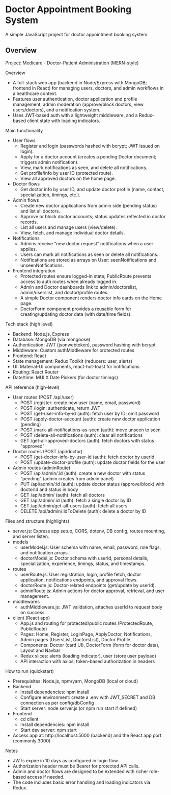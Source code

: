 # Doctor Appointment Booking System

A simple JavaScript project for doctor appointment booking system.

## Overview

Project: Medicare - Doctor-Patient Administration (MERN-style)

Overview
- A full-stack web app (backend in Node/Express with MongoDB; frontend in React) for managing users, doctors, and admin workflows in a healthcare context.
- Features user authentication, doctor application and profile management, admin moderation (approve/block doctors, view users/doctors), and a notification system.
- Uses JWT-based auth with a lightweight middleware, and a Redux-based client state with loading indicators.

Main functionality
- User flows
  - Register and login (passwords hashed with bcrypt; JWT issued on login).
  - Apply for a doctor account (creates a pending Doctor document; triggers admin notification).
  - View, mark notifications as seen, and delete all notifications.
  - Get profile/info by user ID (protected route).
  - View all approved doctors on the home page.
- Doctor flows
  - Get doctor info by user ID, and update doctor profile (name, contact, specialization, timings, etc.).
- Admin flows
  - Create new doctor applications from admin side (pending status) and list all doctors.
  - Approve or block doctor accounts; status updates reflected in doctor records.
  - List all users and manage users (view/delete).
  - View, fetch, and manage individual doctor details.
- Notifications
  - Admins receive “new doctor request” notifications when a user applies.
  - Users can mark all notifications as seen or delete all notifications.
  - Notifications are stored as arrays on User: seenNotifications and unseenNotifications.
- Frontend integration
  - Protected routes ensure logged-in state; PublicRoute prevents access to auth routes when already logged in.
  - Admin and Doctor dashboards link to admin/doctorslist, admin/userslist, and doctor/profile routes.
  - A simple Doctor component renders doctor info cards on the Home page.
  - DoctorForm component provides a reusable form for creating/updating doctor data (with date/time fields).

Tech stack (high level)
- Backend: Node.js, Express
- Database: MongoDB (via mongoose)
- Authentication: JWT (jsonwebtoken), password hashing with bcrypt
- Middleware: Custom authMiddleware for protected routes
- Frontend: React
- State management: Redux Toolkit (reducers: user, alerts)
- UI: Material-UI components, react-hot-toast for notifications
- Routing: React Router
- Date/time: MUI X Date Pickers (for doctor timings)

API reference (high-level)
- User routes (POST /api/user)
  - POST /register: create new user (name, email, password)
  - POST /login: authenticate, return JWT
  - POST /get-user-info-by-id (auth): fetch user by ID; omit password
  - POST /apply-doctor-account (auth): create new doctor application (pending)
  - POST /mark-all-notifications-as-seen (auth): move unseen to seen
  - POST /delete-all-notifications (auth): clear all notifications
  - GET /get-all-approved-doctors (auth): fetch doctors with status "approved"
- Doctor routes (POST /api/doctor)
  - POST /get-doctor-info-by-user-id (auth): fetch doctor by userId
  - POST /update-doctor-profile (auth): update doctor fields for the user
- Admin routes (adminRoute)
  - POST /api/admin/:id (auth): create a new doctor with status “pending” (admin creates from admin panel)
  - PUT /api/admin/:id (auth): update doctor status (approve/block) with doctorId and status in body
  - GET /api/admin/ (auth): fetch all doctors
  - GET /api/admin/:id (auth): fetch a single doctor by ID
  - GET /api/admin/get-all-users (auth): fetch all users
  - DELETE /api/admin/:idToDelete (auth): delete a doctor by ID

Files and structure (highlights)
- server.js: Express app setup, CORS, dotenv, DB config, routes mounting, and server listen.
- models
  - userModel.js: User schema with name, email, password, role flags, and notification arrays.
  - doctorModel.js: Doctor schema with userId, personal details, specialization, experience, timings, status, and timestamps.
- routes
  - userRoute.js: User registration, login, profile fetch, doctor application, notifications endpoints, and approval flows.
  - doctorRoute.js: Doctor-related endpoints (get/update by userId).
  - adminRoute.js: Admin actions for doctor approval, retrieval, and user management.
- middlewares
  - authMiddleware.js: JWT validation, attaches userId to request body on success.
- client (React app)
  - App.js and routing for protected/public routes (ProtectedRoute, PublicRoute)
  - Pages: Home, Register, LoginPage, ApplyDoctor, Notifications, Admin pages (UsersList, DoctorsList), Doctor Profile
  - Components: Doctor (card UI), DoctorForm (form for doctor data), Layout and Navbar
  - Redux slices: alerts (loading indicator), user (store user payload)
  - API interaction with axios; token-based authorization in headers

How to run (quickstart)
- Prerequisites: Node.js, npm/yarn, MongoDB (local or cloud)
- Backend
  - Install dependencies: npm install
  - Configure environment: create a .env with JWT_SECRET and DB connection as per config/dbConfig
  - Start server: node server.js (or npm run start if defined)
- Frontend
  - cd client
  - Install dependencies: npm install
  - Start dev server: npm start
- Access app at: http://localhost:5000 (backend) and the React app port (commonly 3000)

Notes
- JWTs expire in 10 days as configured in login flow.
- Authorization header must be Bearer <token> for protected API calls.
- Admin and doctor flows are designed to be extended with richer role-based access if needed.
- The code includes basic error handling and loading indicators via Redux.

